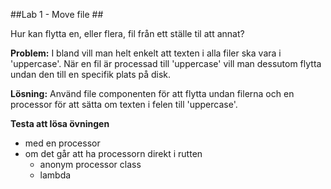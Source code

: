 ##Lab 1 - Move file ##

Hur kan flytta en, eller flera, fil från ett ställe til att annat? 

**Problem:** I bland vill man helt enkelt att texten i alla filer ska vara i 'uppercase'. När en fil är processad till 
'uppercase' vill man dessutom flytta undan den till en specifik plats på disk.

**Lösning:** Använd file componenten för att flytta undan filerna och en processor för att sätta om texten i felen till
'uppercase'.

**Testa att lösa övningen**

 * med en processor
 * om det går att ha processorn direkt i rutten
    * anonym processor class
    * lambda
